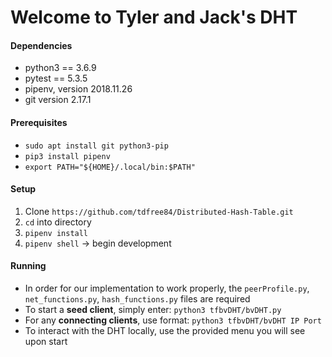 # Welcome to Tyler and Jack's DHT

#### Dependencies
* python3 == 3.6.9
* pytest == 5.3.5
* pipenv, version 2018.11.26
* git version 2.17.1

#### Prerequisites
- `sudo apt install git python3-pip`
- `pip3 install pipenv`
- `export PATH="${HOME}/.local/bin:$PATH"`
#### Setup
1. Clone `https://github.com/tdfree84/Distributed-Hash-Table.git`
2. `cd` into directory
3. `pipenv install`
3. `pipenv shell` -> begin development

#### Running
* In order for our implementation to work properly, the `peerProfile.py`, `net_functions.py`, `hash_functions.py` files are required
* To start a **seed client**, simply enter: `python3 tfbvDHT/bvDHT.py`
* For any **connecting clients**, use format: `python3 tfbvDHT/bvDHT IP Port`
* To interact with the DHT locally, use the provided menu you will see upon start
